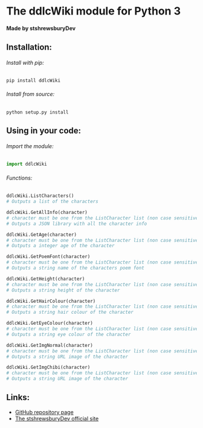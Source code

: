 The ddlcWiki module for Python 3
================================

#### Made by stshrewsburyDev

Installation:
-------------

###### Install with pip:

```
pip install ddlcWiki
```

###### Install from source:

```
python setup.py install
```

Using in your code:
-------------------

###### Import the module:

```py
import ddlcWiki
```

###### Functions:

```py
ddlcWiki.ListCharacters()
# Outputs a list of the characters

ddlcWiki.GetAllInfo(character)
# character must be one from the ListCharacter list (non case sensitive)
# Outputs a JSON library with all the character info

ddlcWiki.GetAge(character)
# character must be one from the ListCharacter list (non case sensitive)
# Outputs a integer age of the character

ddlcWiki.GetPoemFont(character)
# character must be one from the ListCharacter list (non case sensitive)
# Outputs a string name of the characters poem font

ddlcWiki.GetHeight(character)
# character must be one from the ListCharacter list (non case sensitive)
# Outputs a string height of the character

ddlcWiki.GetHairColour(character)
# character must be one from the ListCharacter list (non case sensitive)
# Outputs a string hair colour of the character

ddlcWiki.GetEyeColour(character)
# character must be one from the ListCharacter list (non case sensitive)
# Outputs a string eye colour of the character

ddlcWiki.GetImgNormal(character)
# character must be one from the ListCharacter list (non case sensitive)
# Outputs a string URL image of the character

ddlcWiki.GetImgChibi(character)
# character must be one from the ListCharacter list (non case sensitive)
# Outputs a string URL image of the character
```

Links:
------

* [GitHub repository page](https://github.com/stshrewsburyDev/ddlcWiki)
* [The stshrewsburyDev official site](https://stshrewsburydev.github.io/official_site/)